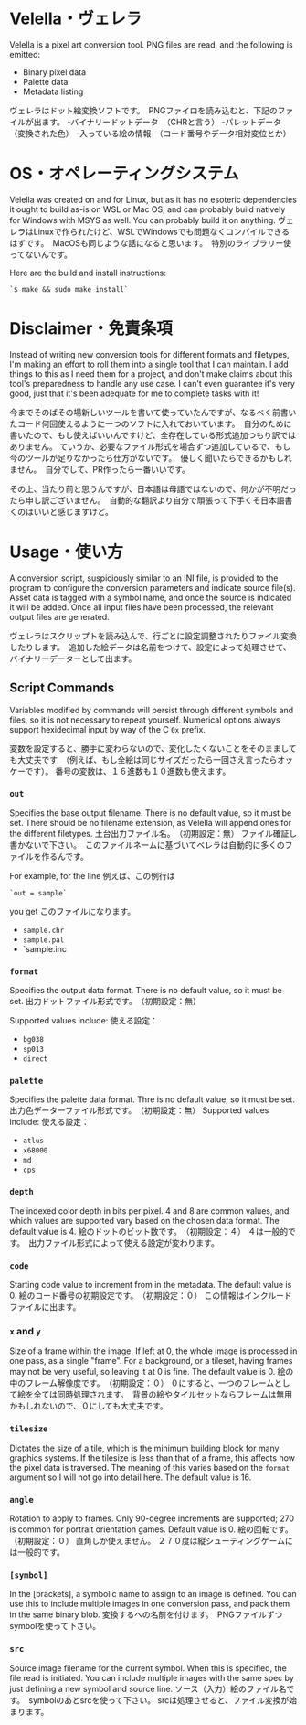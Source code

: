 # Velella・ヴェレラ

Velella is a pixel art conversion tool. PNG files are read, and the following is emitted:

- Binary pixel data
- Palette data
- Metadata listing

ヴェレラはドット絵変換ソフトです。　PNGファイロを読み込むと、下記のファイルが出ます。
-バイナリードットデータ　（CHRと言う）
-パレットデータ　（変換された色）
-入っている絵の情報　（コード番号やデータ相対変位とか）

# OS・オペレーティングシステム

Velella was created on and for Linux, but as it has no esoteric dependencies it ought to build as-is on WSL or Mac OS, and can probably build natively for Windows with MSYS as well. You can probably build it on anything.
ヴェレラはLinuxで作られたけど、WSLでWindowsでも問題なくコンパイルできるはずです。　MacOSも同じような話になると思います。　特別のライブラリー使ってないんです。

Here are the build and install instructions:

	`$ make && sudo make install`

# Disclaimer・免責条項

Instead of writing new conversion tools for different formats and filetypes, I'm making an effort to roll them into a single tool that I can maintain. I add things to this as I need them for a project, and don't make claims about this tool's preparedness to handle any use case. I can't even guarantee it's very good, just that it's been adequate for me to complete tasks with it!

今までそのばその場新しいツールを書いて使っていたんですが、なるべく前書いたコード何回使えるように一つのソフトに入れておいています。　自分のために書いたので、もし使えばいいんですけど、全存在している形式追加つもり訳ではありません。
ていうか、必要なファイル形式を場合ずつ追加しているで、もし今のツールが足りなかったら仕方がないです。　優しく聞いたらできるかもしれません。　自分でして、PR作ったら一番いいです。

その上、当たり前と思うんですが、日本語は母語ではないので、何かが不明だったら申し訳ございません。　自動的な翻訳より自分で頑張って下手くそ日本語書くのはいいと感じますけど。

# Usage・使い方

A conversion script, suspiciously similar to an INI file, is provided to the program to configure the conversion parameters and indicate source file(s). Asset data is tagged with a symbol name, and once the source is indicated it will be added. Once all input files have been processed, the relevant output files are generated.

ヴェレラはスクリップトを読み込んで、行ごとに設定調整されたりファイル変換したりします。　追加した絵データは名前をつけて、設定によって処理させて、バイナリーデーターとして出ます。

## Script Commands

Variables modified by commands will persist through different symbols and files, so it is not necessary to repeat yourself. Numerical options always support hexidecimal input by way of the C `0x` prefix.

変数を設定すると、勝手に変わらないので、変化したくないことをそのまましても大丈夫です　（例えば、もし全絵は同じサイズだったら一回さえ言ったらオッケーです）。
番号の変数は、１６進数も１０進数も使えます。

### `out`
Specifies the base output filename. There is no default value, so it must be set.
There should be no filename extension, as Velella will append ones for the different filetypes.
土台出力ファイル名。　（初期設定：無）
ファイル確証し書かないで下さい。　このファイルネームに基づいてベレラは自動的に多くのファイルを作るんです。

For example, for the line
例えば、この例行は

    `out = sample`

you get
このファイルになります。

- `sample.chr`
- `sample.pal`
- `sample.inc 


### `format`
Specifies the output data format. There is no default value, so it must be set.
出力ドットファイル形式です。　（初期設定：無）

Supported values include:
使える設定：
- `bg038`
- `sp013`
- `direct`


### `palette`
Specifies the palette data format. Thre is no default value, so it must be set.
出力色データーファイル形式です。　（初期設定：無）
Supported values include:
使える設定：
- `atlus`
- `x68000`
- `md`
- `cps`


### `depth`
The indexed color depth in bits per pixel. 4 and 8 are common values, and which values are supported vary based on the chosen data format.
The default value is 4.
絵のドットのビット数です。　（初期設定：４）
４は一般的です。　出力ファイル形式によって使える設定が変わります。


### `code`
Starting code value to increment from in the metadata.
The default value is 0.
絵のコード番号の初期設定です。　（初期設定：０）
この情報はインクルードファイルに出ます。


### `x` and `y`
Size of a frame within the image. If left at 0, the whole image is processed in one pass, as a single "frame". For a background, or a tileset, having frames may not be very useful, so leaving it at 0 is fine.
The default value is 0.
絵の中のフレーム解像度です。　（初期設定：０）
０にすると、一つのフレームとして絵を全ては同時処理されます。　背景の絵やタイルセットならフレームは無用かもしれないので、０にしても大丈夫です。


### `tilesize`
Dictates the size of a tile, which is the minimum building block for many graphics systems. If the tilesize is less than that of a frame, this affects how the pixel data is traversed. The meaning of this varies based on the `format` argument so I will not go into detail here.
The default value is 16.


### `angle`
Rotation to apply to frames. Only 90-degree increments are supported; 270 is common for portrait orientation games.
Default value is 0.
絵の回転です。　（初期設定：０）
直角しか使えません。 ２７０度は縦シューティングゲームには一般的です。


### `[symbol]`
In the [brackets], a symbolic name to assign to an image is defined. You can use this to include multiple images in one conversion pass, and pack them in the same binary blob.
変換するへの名前を付けます。　PNGファイルずつsymbolを使って下さい。


### `src`
Source image filename for the current symbol. When this is specified, the file read is initiated. You can include multiple images with the same spec by just defining a new symbol and source line.
ソース（入力）絵のファイル名です。　symbolのあとsrcを使って下さい。
srcは処理させると、ファイル変換が始まります。
